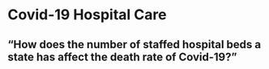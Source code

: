 # Covid-19 Hospital Care #
## “How does the number of staffed hospital beds a state has affect the death rate of Covid-19?”

